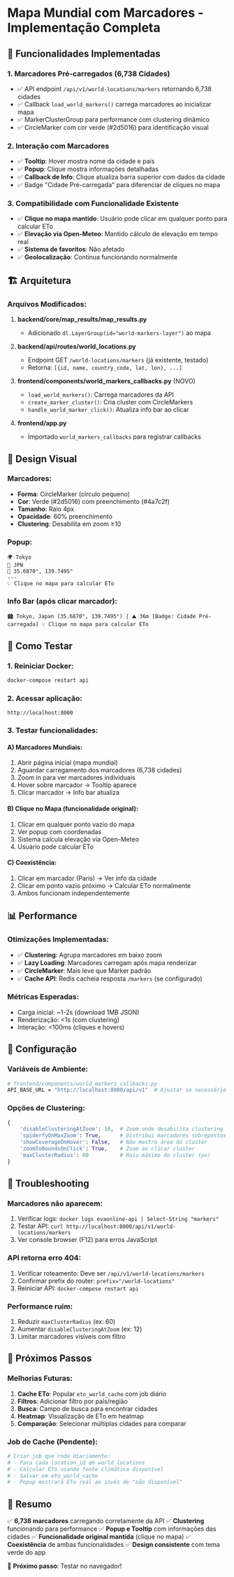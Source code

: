 # Mapa Mundial com Marcadores - Implementação Completa

## 📍 Funcionalidades Implementadas

### 1. **Marcadores Pré-carregados (6,738 Cidades)**
- ✅ API endpoint `/api/v1/world-locations/markers` retornando 6,738 cidades
- ✅ Callback `load_world_markers()` carrega marcadores ao inicializar mapa
- ✅ MarkerClusterGroup para performance com clustering dinâmico
- ✅ CircleMarker com cor verde (#2d5016) para identificação visual

### 2. **Interação com Marcadores**
- ✅ **Tooltip**: Hover mostra nome da cidade e país
- ✅ **Popup**: Clique mostra informações detalhadas
- ✅ **Callback de Info**: Clique atualiza barra superior com dados da cidade
- ✅ Badge "Cidade Pré-carregada" para diferenciar de cliques no mapa

### 3. **Compatibilidade com Funcionalidade Existente**
- ✅ **Clique no mapa mantido**: Usuário pode clicar em qualquer ponto para calcular ETo
- ✅ **Elevação via Open-Meteo**: Mantido cálculo de elevação em tempo real
- ✅ **Sistema de favoritos**: Não afetado
- ✅ **Geolocalização**: Continua funcionando normalmente

## 🏗️ Arquitetura

### Arquivos Modificados:

1. **backend/core/map_results/map_results.py**
   - Adicionado `dl.LayerGroup(id="world-markers-layer")` ao mapa

2. **backend/api/routes/world_locations.py**
   - Endpoint GET `/world-locations/markers` (já existente, testado)
   - Retorna: `[{id, name, country_code, lat, lon}, ...]`

3. **frontend/components/world_markers_callbacks.py** (NOVO)
   - `load_world_markers()`: Carrega marcadores da API
   - `create_marker_cluster()`: Cria cluster com CircleMarkers
   - `handle_world_marker_click()`: Atualiza info bar ao clicar

4. **frontend/app.py**
   - Importado `world_markers_callbacks` para registrar callbacks

## 🎨 Design Visual

### Marcadores:
- **Forma**: CircleMarker (círculo pequeno)
- **Cor**: Verde (#2d5016) com preenchimento (#4a7c2f)
- **Tamanho**: Raio 4px
- **Opacidade**: 60% preenchimento
- **Clustering**: Desabilita em zoom ≥10

### Popup:
```
🌍 Tokyo
🏴 JPN
📍 35.6870°, 139.7495°
---
💡 Clique no mapa para calcular ETo
```

### Info Bar (após clicar marcador):
```
🏙️ Tokyo, Japan (35.6870°, 139.7495°) | ⛰️ 36m [Badge: Cidade Pré-carregada] 💡 Clique no mapa para calcular ETo
```

## 🧪 Como Testar

### 1. Reiniciar Docker:
```powershell
docker-compose restart api
```

### 2. Acessar aplicação:
```
http://localhost:8000
```

### 3. Testar funcionalidades:

#### A) **Marcadores Mundiais**:
1. Abrir página inicial (mapa mundial)
2. Aguardar carregamento dos marcadores (6,738 cidades)
3. Zoom in para ver marcadores individuais
4. Hover sobre marcador → Tooltip aparece
5. Clicar marcador → Info bar atualiza

#### B) **Clique no Mapa (funcionalidade original)**:
1. Clicar em qualquer ponto vazio do mapa
2. Ver popup com coordenadas
3. Sistema calcula elevação via Open-Meteo
4. Usuário pode calcular ETo

#### C) **Coexistência**:
1. Clicar em marcador (Paris) → Ver info da cidade
2. Clicar em ponto vazio próximo → Calcular ETo normalmente
3. Ambos funcionam independentemente

## 📊 Performance

### Otimizações Implementadas:
- ✅ **Clustering**: Agrupa marcadores em baixo zoom
- ✅ **Lazy Loading**: Marcadores carregam após mapa renderizar
- ✅ **CircleMarker**: Mais leve que Marker padrão
- ✅ **Cache API**: Redis cacheia resposta `/markers` (se configurado)

### Métricas Esperadas:
- Carga inicial: ~1-2s (download 1MB JSON)
- Renderização: <1s (com clustering)
- Interação: <100ms (cliques e hovers)

## 🔧 Configuração

### Variáveis de Ambiente:
```bash
# frontend/components/world_markers_callbacks.py
API_BASE_URL = "http://localhost:8000/api/v1"  # Ajustar se necessário
```

### Opções de Clustering:
```python
{
    'disableClusteringAtZoom': 10,  # Zoom onde desabilita clustering
    'spiderfyOnMaxZoom': True,      # Distribui marcadores sobrepostos
    'showCoverageOnHover': False,   # Não mostra área do cluster
    'zoomToBoundsOnClick': True,    # Zoom ao clicar cluster
    'maxClusterRadius': 80          # Raio máximo do cluster (px)
}
```

## 🐛 Troubleshooting

### Marcadores não aparecem:
1. Verificar logs: `docker logs evaonline-api | Select-String "markers"`
2. Testar API: `curl http://localhost:8000/api/v1/world-locations/markers`
3. Ver console browser (F12) para erros JavaScript

### API retorna erro 404:
1. Verificar roteamento: Deve ser `/api/v1/world-locations/markers`
2. Confirmar prefix do router: `prefix="/world-locations"`
3. Reiniciar API: `docker-compose restart api`

### Performance ruim:
1. Reduzir `maxClusterRadius` (ex: 60)
2. Aumentar `disableClusteringAtZoom` (ex: 12)
3. Limitar marcadores visíveis com filtro

## 🚀 Próximos Passos

### Melhorias Futuras:
1. **Cache ETo**: Popular `eto_world_cache` com job diário
2. **Filtros**: Adicionar filtro por país/região
3. **Busca**: Campo de busca para encontrar cidades
4. **Heatmap**: Visualização de ETo em heatmap
5. **Comparação**: Selecionar múltiplas cidades para comparar

### Job de Cache (Pendente):
```python
# Criar job que roda diariamente:
# - Para cada location_id em world_locations
# - Calcular ETo usando fonte climática disponível
# - Salvar em eto_world_cache
# - Popup mostrará ETo real ao invés de "não disponível"
```

## 📝 Resumo

✅ **6,738 marcadores** carregando corretamente da API
✅ **Clustering** funcionando para performance
✅ **Popup e Tooltip** com informações das cidades
✅ **Funcionalidade original mantida** (clique no mapa)
✅ **Coexistência** de ambas funcionalidades
✅ **Design consistente** com tema verde do app

🎯 **Próximo passo**: Testar no navegador!
